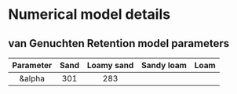 # Numerical model details


## van Genuchten Retention model parameters
| Parameter | Sand  | Loamy sand  | Sandy loam | Loam |
| :---:     | :---: | :---: | :---: | :---: |
| &alpha  | 301   | 283   |||
